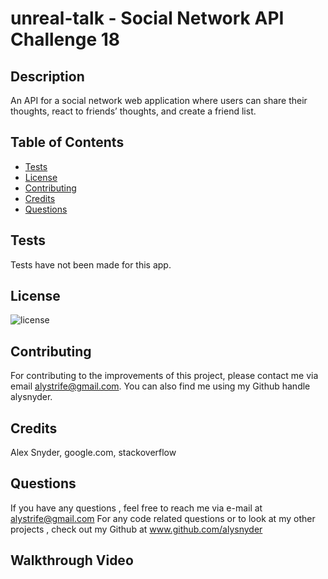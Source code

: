 # unreal-talk - Social Network API Challenge 18

## Description
An API for a social network web application where users can share their thoughts, react to friends’ thoughts, and create a friend list.


## Table of Contents

* [Tests](#tests)
* [License](#license)
* [Contributing](#contributing)
* [Credits](#credits)
* [Questions](#questions)

## Tests

Tests have not been made for this app. 

## License

![license](https://img.shields.io/badge/license-MIT-orange.svg)

## Contributing

For contributing to the improvements of this project, please contact me via email alystrife@gmail.com. You can also find me using my Github handle alysnyder.

## Credits 

Alex Snyder, google.com, stackoverflow 

## Questions

If you have any questions , feel free to reach me via e-mail at alystrife@gmail.com For any code related questions or to look at my other projects , check out my Github at www.github.com/alysnyder

## Walkthrough Video 



